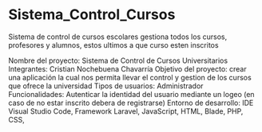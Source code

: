 # Sistema_Control_Cursos

Sistema de control de cursos escolares gestiona todos los cursos, profesores y alumnos, estos ultimos a que curso esten inscritos

Nombre del proyecto: Sistema de Control de Cursos Universitarios
Integrantes: Cristian Nochebuena Chavarría 
Objetivo del proyecto: crear una aplicación la cual nos permita llevar el control y gestion de los cursos que ofrece la universidad
Tipos de usuarios: Administrador 
Funcionalidades: Autenticar la identidad del usuario mediante un logeo (en caso de no estar inscrito debera de registrarse)
Entorno de desarrollo: IDE Visual Studio Code, Framework Laravel, JavaScript, HTML, Blade, PHP, CSS,
